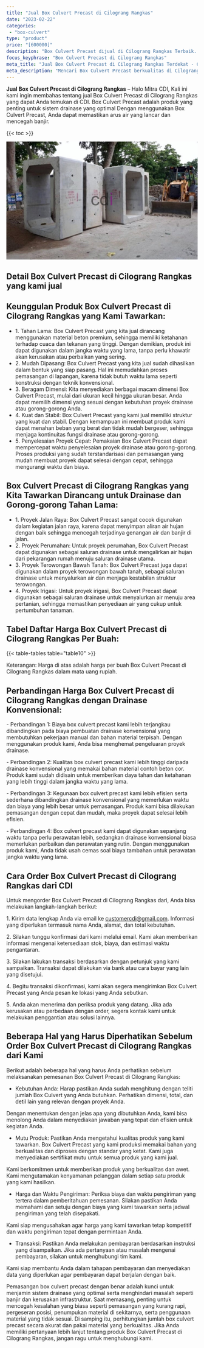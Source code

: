 ```yaml
---
title: "Jual Box Culvert Precast di Cilograng Rangkas"
date: "2023-02-22"
categories:
 - "box-culvert"
type: "product"
price: "[600000]"
description: "Box Culvert Precast dijual di Cilograng Rangkas Terbaik. Box Culvert Precast ini merupakan pilihan prima dalam proyek pembangunan sebagai bahan infrastruktur yang prima dan tahan lama. Hubungi kami untuk konsultasi mendalam."
focus_keyphrase: "Box Culvert Precast di Cilograng Rangkas"
meta_title: "Jual Box Culvert Precast di Cilograng Rangkas Terdekat - CDI"
meta_description: "Mencari Box Culvert Precast berkualitas di Cilograng Rangkas? Layanan profesional kami siap membantu dengan penawaran kompetitif. Segera hubungi kami."
---
```


**Jual Box Culvert Precast di Cilograng Rangkas** – Halo Mitra CDI, Kali ini kami ingin membahas tentang jual Box Culvert Precast di Cilograng Rangkas yang dapat Anda temukan di CDI. Box Culvert Precast adalah produk yang penting untuk sistem drainase yang optimal Dengan menggunakan Box Culvert Precast, Anda dapat memastikan arus air yang lancar dan mencegah banjir.

{{< toc >}}

![Jual Box Culvert Precast di Cilograng Rangkas](/images/box-culvert/box-culvert-04.jpg)

## Detail Box Culvert Precast di Cilograng Rangkas yang kami jual 

## Keunggulan Produk Box Culvert Precast di Cilograng Rangkas yang Kami Tawarkan:

*   1\. Tahan Lama: Box Culvert Precast yang kita jual dirancang menggunakan material beton premium, sehingga memiliki ketahanan terhadap cuaca dan tekanan yang tinggi. Dengan demikian, produk ini dapat digunakan dalam jangka waktu yang lama, tanpa perlu khawatir akan kerusakan atau perbaikan yang sering.
*   2\. Mudah Dipasang: Box Culvert Precast yang kita jual sudah dihasilkan dalam bentuk yang siap pasang. Hal ini memudahkan proses pemasangan di lapangan, karena tidak butuh waktu lama seperti konstruksi dengan teknik konvensional.
*   3\. Beragam Dimensi: Kita menyediakan berbagai macam dimensi Box Culvert Precast, mulai dari ukuran kecil hingga ukuran besar. Anda dapat memilih dimensi yang sesuai dengan kebutuhan proyek drainase atau gorong-gorong Anda.
*   4\. Kuat dan Stabil: Box Culvert Precast yang kami jual memiliki struktur yang kuat dan stabil. Dengan kemampuan ini membuat produk kami dapat menahan beban yang berat dan tidak mudah bergeser, sehingga menjaga kontinuitas fungsi drainase atau gorong-gorong.
*   5\. Penyelesaian Proyek Cepat: Pemakaian Box Culvert Precast dapat mempercepat waktu penyelesaian proyek drainase atau gorong-gorong. Proses produksi yang sudah terstandarisasi dan pemasangan yang mudah membuat proyek dapat selesai dengan cepat, sehingga mengurangi waktu dan biaya.

## Box Culvert Precast di Cilograng Rangkas yang Kita Tawarkan Dirancang untuk Drainase dan Gorong-gorong Tahan Lama:

*   1\. Proyek Jalan Raya: Box Culvert Precast sangat cocok digunakan dalam kegiatan jalan raya, karena dapat menyimpan aliran air hujan dengan baik sehingga mencegah terjadinya genangan air dan banjir di jalan.
*   2\. Proyek Perumahan: Untuk proyek perumahan, Box Culvert Precast dapat digunakan sebagai saluran drainase untuk mengalirkan air hujan dari pekarangan rumah menuju saluran drainase utama.
*   3\. Proyek Terowongan Bawah Tanah: Box Culvert Precast juga dapat digunakan dalam proyek terowongan bawah tanah, sebagai saluran drainase untuk menyalurkan air dan menjaga kestabilan struktur terowongan.
*   4\. Proyek Irigasi: Untuk proyek irigasi, Box Culvert Precast dapat digunakan sebagai saluran drainase untuk menyalurkan air menuju area pertanian, sehingga memastikan penyediaan air yang cukup untuk pertumbuhan tanaman.

## Tabel Daftar Harga Box Culvert Precast di Cilograng Rangkas Per Buah:

{{< table-tables table="table10" >}}

Keterangan: Harga di atas adalah harga per buah Box Culvert Precast di Cilograng Rangkas dalam mata uang rupiah.

## Perbandingan Harga Box Culvert Precast di Cilograng Rangkas dengan Drainase Konvensional:

\- Perbandingan 1: Biaya box culvert precast kami lebih terjangkau dibandingkan pada biaya pembuatan drainase konvensional yang membutuhkan pekerjaan manual dan bahan material terpisah. Dengan menggunakan produk kami, Anda bisa menghemat pengeluaran proyek drainase.

\- Perbandingan 2: Kualitas box culvert precast kami lebih tinggi daripada drainase konvensional yang memakai bahan material contoh beton cor. Produk kami sudah didisain untuk memberikan daya tahan dan ketahanan yang lebih tinggi dalam jangka waktu yang lama.

\- Perbandingan 3: Kegunaan box culvert precast kami lebih efisien serta sederhana dibandingkan drainase konvensional yang memerlukan waktu dan biaya yang lebih besar untuk pemasangan. Produk kami bisa dilakukan pemasangan dengan cepat dan mudah, maka proyek dapat selesai lebih efisien.

\- Perbandingan 4: Box culvert precast kami dapat digunakan sepanjang waktu tanpa perlu perawatan lebih, sedangkan drainase konvensional biasa memerlukan perbaikan dan perawatan yang rutin. Dengan menggunakan produk kami, Anda tidak usah cemas soal biaya tambahan untuk perawatan jangka waktu yang lama.

## Cara Order Box Culvert Precast di Cilograng Rangkas dari CDI

Untuk mengorder Box Culvert Precast di Cilograng Rangkas dari, Anda bisa melakukan langkah-langkah berikut:

1\.  Kirim data lengkap Anda via email ke customercdi@gmail.com. Informasi yang diperlukan termasuk nama Anda, alamat, dan total kebutuhan.

2\.  Silakan tunggu konfirmasi dari kami melalui email. Kami akan memberikan informasi mengenai ketersediaan stok, biaya, dan estimasi waktu pengantaran.

3\.  Silakan lakukan transaksi berdasarkan dengan petunjuk yang kami sampaikan. Transaksi dapat dilakukan via bank atau cara bayar yang lain yang disetujui.

4\.  Begitu transaksi dikonfirmasi, kami akan segera mengirimkan Box Culvert Precast yang Anda pesan ke lokasi yang Anda sebutkan.

5\.  Anda akan menerima dan periksa produk yang datang. Jika ada kerusakan atau perbedaan dengan order, segera kontak kami untuk melakukan penggantian atau solusi lainnya.

## Beberapa Hal yang Harus Diperhatikan Sebelum Order Box Culvert Precast di Cilograng Rangkas dari Kami

Berikut adalah beberapa hal yang harus Anda perhatikan sebelum melaksanakan pemesanan Box Culvert Precast di Cilograng Rangkas:

*   Kebutuhan Anda: Harap pastikan Anda sudah menghitung dengan teliti jumlah Box Culvert yang Anda butuhkan. Perhatikan dimensi, total, dan detil lain yang relevan dengan proyek Anda.

Dengan menentukan dengan jelas apa yang dibutuhkan Anda, kami bisa menolong Anda dalam menyediakan jawaban yang tepat dan efisien untuk kegiatan Anda.
*   Mutu Produk: Pastikan Anda mengetahui kualitas produk yang kami tawarkan. Box Culvert Precast yang kami produksi memakai bahan yang berkualitas dan diproses dengan standar yang ketat. Kami juga menyediakan sertifikat mutu untuk semua produk yang kami jual.

Kami berkomitmen untuk memberikan produk yang berkualitas dan awet. Kami mengutamakan kenyamanan pelanggan dalam setiap satu produk yang kami hasilkan.
*   Harga dan Waktu Pengiriman: Periksa biaya dan waktu pengiriman yang tertera dalam pemberitahuan pemesanan. Silakan pastikan Anda memahami dan setuju dengan biaya yang kami tawarkan serta jadwal pengiriman yang telah disepakati.

Kami siap mengusahakan agar harga yang kami tawarkan tetap kompetitif dan waktu pengiriman tepat dengan permintaan Anda.
*   Transaksi: Pastikan Anda melakukan pembayaran berdasarkan instruksi yang disampaikan. Jika ada pertanyaan atau masalah mengenai pembayaran, silakan untuk menghubungi tim kami.

Kami siap membantu Anda dalam tahapan pembayaran dan menyediakan data yang diperlukan agar pembayaran dapat berjalan dengan baik.

Pemasangan box culvert precast dengan benar adalah kunci untuk menjamin sistem drainase yang optimal serta menghindari masalah seperti banjir dan kerusakan infrastruktur. Saat memasang, penting untuk mencegah kesalahan yang biasa seperti pemasangan yang kurang rapi, pergeseran posisi, penumpukan material di sekitarnya, serta penggunaan material yang tidak sesuai. Di samping itu, perhitungkan jumlah box culvert precast secara akurat dan pakai material yang berkualitas. Jika Anda memiliki pertanyaan lebih lanjut tentang produk Box Culvert Precast di Cilograng Rangkas, jangan ragu untuk menghubungi kami.